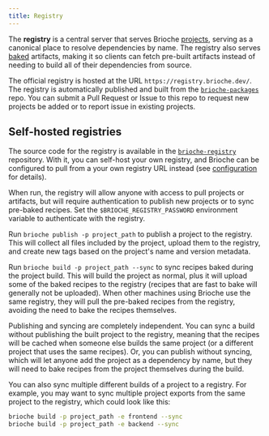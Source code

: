```yaml
---
title: Registry
---
```


The **registry** is a central server that serves Brioche [projects](./projects), serving as a canonical place to resolve dependencies by name. The registry also serves [baked](./baking) artifacts, making it so clients can fetch pre-built artifacts instead of needing to build all of their dependencies from source.

The official registry is hosted at the URL `https://registry.brioche.dev/`. The registry is automatically published and built from the [`brioche-packages`](https://github.com/brioche-dev/brioche-packages) repo. You can submit a Pull Request or Issue to this repo to request new projects be added or to report issue in existing projects.

## Self-hosted registries

The source code for the registry is available in the [`brioche-registry`](https://github.com/brioche-dev/brioche-registry) repository. With it, you can self-host your own registry, and Brioche can be configured to pull from a your own registry URL instead (see [configuration](../configuration) for details).

When run, the registry will allow anyone with access to pull projects or artifacts, but will require authentication to publish new projects or to sync pre-baked recipes. Set the `$BRIOCHE_REGISTRY_PASSWORD` environment variable to authenticate with the registry.

Run `brioche publish -p project_path` to publish a project to the registry. This will collect all files included by the project, upload them to the registry, and create new tags based on the project's name and version metadata.

Run `brioche build -p project_path --sync` to sync recipes baked during the project build. This will build the project as normal, plus it will upload some of the baked recipes to the registry (recipes that are fast to bake will generally not be uploaded). When other machines using Brioche use the same registry, they will pull the pre-baked recipes from the registry, avoiding the need to bake the recipes themselves.

Publishing and syncing are completely independent. You can sync a build without publishing the built project to the registry, meaning that the recipes will be cached when someone else builds the same project (or a different project that uses the same recipes). Or, you can publish without syncing, which will let anyone add the project as a dependency by name, but they will need to bake recipes from the project themselves during the build.

You can also sync multiple different builds of a project to a registry. For example, you may want to sync multiple project exports from the same project to the registry, which could look like this:

```bash
brioche build -p project_path -e frontend --sync
brioche build -p project_path -e backend --sync
```
